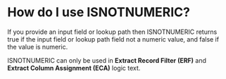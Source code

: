 
# How do I use ISNOTNUMERIC? 

If you provide an input field or lookup path then ISNOTNUMERIC returns true if the input field or lookup path field not a numeric value, and false if the value is numeric.

ISNOTNUMERIC can only be used in **Extract Record Filter (ERF)** and **Extract Column Assignment (ECA)** logic text.

